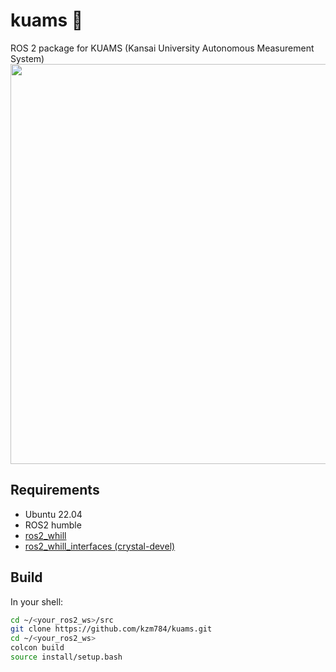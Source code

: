 # kuams 🐧
ROS 2 package for KUAMS (Kansai University Autonomous Measurement System)
<img src="./images/path.png" width="640px">

## Requirements
- Ubuntu 22.04 
- ROS2 humble
- [ros2_whill](https://github.com/kzm784/ros2_whill.git)
- [ros2_whill_interfaces (crystal-devel)](https://github.com/WHILL/ros2_whill_interfaces)

## Build
In your shell:
```sh
cd ~/<your_ros2_ws>/src
git clone https://github.com/kzm784/kuams.git
cd ~/<your_ros2_ws>
colcon build 
source install/setup.bash